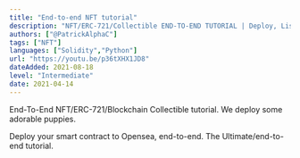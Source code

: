 ```yaml
---
title: "End-to-end NFT tutorial"
description: "NFT/ERC-721/Collectible END-TO-END TUTORIAL | Deploy, List on Opensea, Host Metadata on IPFS"
authors: ["@PatrickAlphaC"]
tags: ["NFT"]
languages: ["Solidity","Python"]
url: "https://youtu.be/p36tXHX1JD8"
dateAdded: 2021-08-18
level: "Intermediate"
date: 2021-04-14
---
```


End-To-End NFT/ERC-721/Blockchain Collectible tutorial. We deploy some adorable puppies. 

Deploy your smart contract to Opensea, end-to-end. The Ultimate/end-to-end tutorial.
